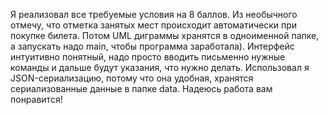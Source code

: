 Я реализовал все требуемые условия на 8 баллов. Из необычного отмечу, что отметка занятых мест происходит автоматически при покупке билета. 
Потом UML диграммы хранятся в одноименной папке, а запускать надо main, чтобы программа заработала). Интерфейс интуитивно понятный, 
надо просто вводить письменно нужные команды и дальше будут указания, что нужно делать. 
Использовал я JSON-сериализацию, потому что она удобная, хранятся сериализованные данные в папке data.
Надеюсь работа вам понравится! 
